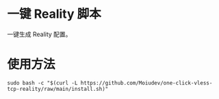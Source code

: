 # 一键 Reality 脚本

一键生成 Reality 配置。

# 使用方法

```
sudo bash -c "$(curl -L https://github.com/Moiudev/one-click-vless-tcp-reality/raw/main/install.sh)"
```
